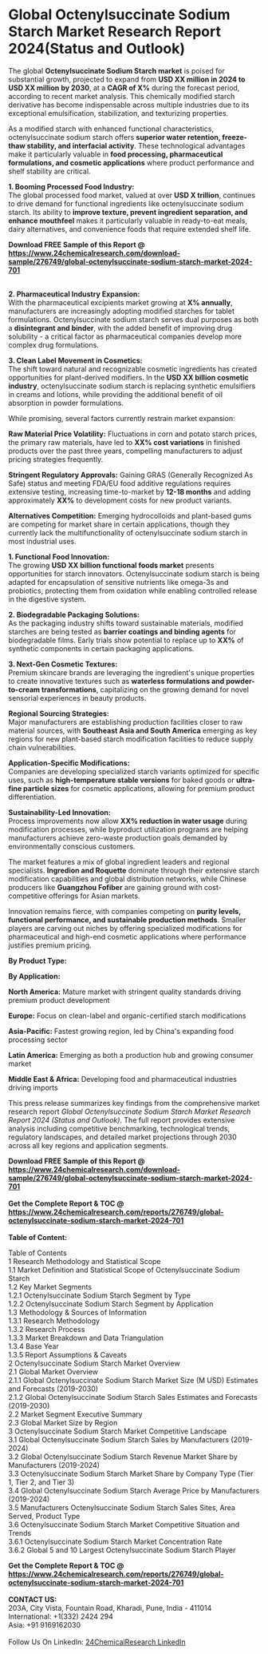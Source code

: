 <h1>Global Octenylsuccinate Sodium Starch Market Research Report 2024(Status and Outlook)</h1><p>The global <strong>Octenylsuccinate Sodium Starch market</strong> is poised for substantial growth, projected to expand from <strong>USD XX million in 2024 to USD XX million by 2030</strong>, at a <strong>CAGR of X%</strong> during the forecast period, according to recent market analysis. This chemically modified starch derivative has become indispensable across multiple industries due to its exceptional emulsification, stabilization, and texturizing properties.</p><p>As a modified starch with enhanced functional characteristics, octenylsuccinate sodium starch offers <strong>superior water retention, freeze-thaw stability, and interfacial activity</strong>. These technological advantages make it particularly valuable in <strong>food processing, pharmaceutical formulations, and cosmetic applications</strong> where product performance and shelf stability are critical.</p><p><strong>1. Booming Processed Food Industry:</strong><br>
The global processed food market, valued at over <strong>USD X trillion</strong>, continues to drive demand for functional ingredients like octenylsuccinate sodium starch. Its ability to <strong>improve texture, prevent ingredient separation, and enhance mouthfeel</strong> makes it particularly valuable in ready-to-eat meals, dairy alternatives, and convenience foods that require extended shelf life.</p><div><b>Download FREE Sample of this Report @ 
            <a href="https://www.24chemicalresearch.com/download-sample/276749/global-octenylsuccinate-sodium-starch-market-2024-701">
            https://www.24chemicalresearch.com/download-sample/276749/global-octenylsuccinate-sodium-starch-market-2024-701</a></b></div><br><p><strong>2. Pharmaceutical Industry Expansion:</strong><br>
With the pharmaceutical excipients market growing at <strong>X% annually</strong>, manufacturers are increasingly adopting modified starches for tablet formulations. Octenylsuccinate sodium starch serves dual purposes as both a <strong>disintegrant and binder</strong>, with the added benefit of improving drug solubility - a critical factor as pharmaceutical companies develop more complex drug formulations.</p><p><strong>3. Clean Label Movement in Cosmetics:</strong><br>
The shift toward natural and recognizable cosmetic ingredients has created opportunities for plant-derived modifiers. In the <strong>USD XX billion cosmetic industry</strong>, octenylsuccinate sodium starch is replacing synthetic emulsifiers in creams and lotions, while providing the additional benefit of oil absorption in powder formulations.</p><p>While promising, several factors currently restrain market expansion:</p><p><strong>Raw Material Price Volatility:</strong> Fluctuations in corn and potato starch prices, the primary raw materials, have led to <strong>XX% cost variations</strong> in finished products over the past three years, compelling manufacturers to adjust pricing strategies frequently.</p><p><strong>Stringent Regulatory Approvals:</strong> Gaining GRAS (Generally Recognized As Safe) status and meeting FDA/EU food additive regulations requires extensive testing, increasing time-to-market by <strong>12-18 months</strong> and adding approximately <strong>XX%</strong> to development costs for new product variants.</p><p><strong>Alternatives Competition:</strong> Emerging hydrocolloids and plant-based gums are competing for market share in certain applications, though they currently lack the multifunctionality of octenylsuccinate sodium starch in most industrial uses.</p><p><strong>1. Functional Food Innovation:</strong><br>
The growing <strong>USD XX billion functional foods market</strong> presents opportunities for starch innovators. Octenylsuccinate sodium starch is being adapted for encapsulation of sensitive nutrients like omega-3s and probiotics, protecting them from oxidation while enabling controlled release in the digestive system.</p><p><strong>2. Biodegradable Packaging Solutions:</strong><br>
As the packaging industry shifts toward sustainable materials, modified starches are being tested as <strong>barrier coatings and binding agents</strong> for biodegradable films. Early trials show potential to replace up to <strong>XX%</strong> of synthetic components in certain packaging applications.</p><p><strong>3. Next-Gen Cosmetic Textures:</strong><br>
Premium skincare brands are leveraging the ingredient's unique properties to create innovative textures such as <strong>waterless formulations and powder-to-cream transformations</strong>, capitalizing on the growing demand for novel sensorial experiences in beauty products.</p><p><strong>Regional Sourcing Strategies:</strong><br>
	Major manufacturers are establishing production facilities closer to raw material sources, with <strong>Southeast Asia and South America</strong> emerging as key regions for new plant-based starch modification facilities to reduce supply chain vulnerabilities.</p><p><strong>Application-Specific Modifications:</strong><br>
	Companies are developing specialized starch variants optimized for specific uses, such as <strong>high-temperature stable versions</strong> for baked goods or <strong>ultra-fine particle sizes</strong> for cosmetic applications, allowing for premium product differentiation.</p><p><strong>Sustainability-Led Innovation:</strong><br>
	Process improvements now allow <strong>XX% reduction in water usage</strong> during modification processes, while byproduct utilization programs are helping manufacturers achieve zero-waste production goals demanded by environmentally conscious customers.</p><p>The market features a mix of global ingredient leaders and regional specialists. <strong>Ingredion and Roquette</strong> dominate through their extensive starch modification capabilities and global distribution networks, while Chinese producers like <strong>Guangzhou Fofiber</strong> are gaining ground with cost-competitive offerings for Asian markets.</p><p>Innovation remains fierce, with companies competing on <strong>purity levels, functional performance, and sustainable production methods</strong>. Smaller players are carving out niches by offering specialized modifications for pharmaceutical and high-end cosmetic applications where performance justifies premium pricing.</p><p><strong>By Product Type:</strong></p><p><strong>By Application:</strong></p><p><strong>North America:</strong> Mature market with stringent quality standards driving premium product development</p><p><strong>Europe:</strong> Focus on clean-label and organic-certified starch modifications</p><p><strong>Asia-Pacific:</strong> Fastest growing region, led by China's expanding food processing sector</p><p><strong>Latin America:</strong> Emerging as both a production hub and growing consumer market</p><p><strong>Middle East &amp; Africa:</strong> Developing food and pharmaceutical industries driving imports</p><p>This press release summarizes key findings from the comprehensive market research report <em>Global Octenylsuccinate Sodium Starch Market Research Report 2024 (Status and Outlook)</em>. The full report provides extensive analysis including competitive benchmarking, technological trends, regulatory landscapes, and detailed market projections through 2030 across all key regions and application segments.</p><div><b>Download FREE Sample of this Report @ 
            <a href="https://www.24chemicalresearch.com/download-sample/276749/global-octenylsuccinate-sodium-starch-market-2024-701">
            https://www.24chemicalresearch.com/download-sample/276749/global-octenylsuccinate-sodium-starch-market-2024-701</a></b></div><br><div><b>Get the Complete Report & TOC @ 
            <a href="https://www.24chemicalresearch.com/reports/276749/global-octenylsuccinate-sodium-starch-market-2024-701">
            https://www.24chemicalresearch.com/reports/276749/global-octenylsuccinate-sodium-starch-market-2024-701</a></b></div><br>
            <b>Table of Content:</b><p>Table of Contents<br />
1 Research Methodology and Statistical Scope<br />
1.1 Market Definition and Statistical Scope of Octenylsuccinate Sodium Starch<br />
1.2 Key Market Segments<br />
1.2.1 Octenylsuccinate Sodium Starch Segment by Type<br />
1.2.2 Octenylsuccinate Sodium Starch Segment by Application<br />
1.3 Methodology & Sources of Information<br />
1.3.1 Research Methodology<br />
1.3.2 Research Process<br />
1.3.3 Market Breakdown and Data Triangulation<br />
1.3.4 Base Year<br />
1.3.5 Report Assumptions & Caveats<br />
2 Octenylsuccinate Sodium Starch Market Overview<br />
2.1 Global Market Overview<br />
2.1.1 Global Octenylsuccinate Sodium Starch Market Size (M USD) Estimates and Forecasts (2019-2030)<br />
2.1.2 Global Octenylsuccinate Sodium Starch Sales Estimates and Forecasts (2019-2030)<br />
2.2 Market Segment Executive Summary<br />
2.3 Global Market Size by Region<br />
3 Octenylsuccinate Sodium Starch Market Competitive Landscape<br />
3.1 Global Octenylsuccinate Sodium Starch Sales by Manufacturers (2019-2024)<br />
3.2 Global Octenylsuccinate Sodium Starch Revenue Market Share by Manufacturers (2019-2024)<br />
3.3 Octenylsuccinate Sodium Starch Market Share by Company Type (Tier 1, Tier 2, and Tier 3)<br />
3.4 Global Octenylsuccinate Sodium Starch Average Price by Manufacturers (2019-2024)<br />
3.5 Manufacturers Octenylsuccinate Sodium Starch Sales Sites, Area Served, Product Type<br />
3.6 Octenylsuccinate Sodium Starch Market Competitive Situation and Trends<br />
3.6.1 Octenylsuccinate Sodium Starch Market Concentration Rate<br />
3.6.2 Global 5 and 10 Largest Octenylsuccinate Sodium Starch Player</p><div><b>Get the Complete Report & TOC @ 
            <a href="https://www.24chemicalresearch.com/reports/276749/global-octenylsuccinate-sodium-starch-market-2024-701">
            https://www.24chemicalresearch.com/reports/276749/global-octenylsuccinate-sodium-starch-market-2024-701</a></b></div><br><b>CONTACT US:</b><br>
            203A, City Vista, Fountain Road, Kharadi, Pune, India - 411014<br>
            International: +1(332) 2424 294<br>
            Asia: +91 9169162030 <br><br>
            Follow Us On LinkedIn: <a href="https://www.linkedin.com/company/24chemicalresearch/">24ChemicalResearch LinkedIn</a>